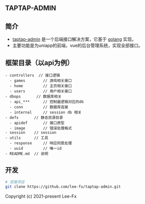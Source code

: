 <p align="center">
  <h2>
	TAPTAP-ADMIN
  </h2>
</p>


## 简介

 - [taptap-admin](https://github.com/lee-fx/taptap-admin) 是一个后端接口解决方案，它基于 [golang](https://github.com/golang/go) 实现。
 - 主要功能是为uniapp的前端，vue的后台管理系统，实现全部接口。



## 框架目录（以api为例）

```
- controllers  // 接口逻辑
  - games        // 游戏相关接口
  - home         // 主页相关接口
  - users        // 用户相关接口
- dbops       // 数据库相关
  - api_***      // 控制器逻辑对应的db 
  - conn         // 数据库连接
  - internal     // session db 相关
- defs       // 静态资源目录
  - apidef       // 接口原型
  - image        // 错误处理格式
- session    // session
- utils      // 工具
  - response     // 响应同意处理
  - uuid         // 唯一id
- README.md  // 说明
```

## 开发

```bash
# 克隆项目
git clone https://github.com/lee-fx/taptap-admin.git
```


Copyright (c) 2021-present Lee-Fx